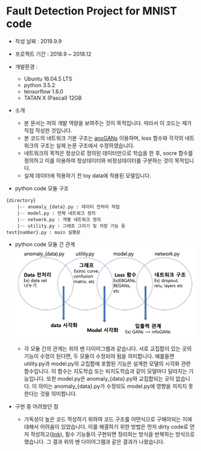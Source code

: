 # Fault Detection Project for MNIST code


- 작성 날짜 : 2019.9.9
- 프로젝트 기간 : 2018.9 ~ 2018.12
- 개발환경 :
  - Ubuntu 16.04.5 LTS
  - python 3.5.2
  - tensorflow 1.6.0
  - TATAN X (Pascal) 12GB
- 소개
  - 본 문서는 저의 개발 역량을 보여주는 것이 목적입니다. 따라서 이 코드는 제가 직접 작성한 것입니다.   
  - 본 코드의 네트워크 기본 구조는 [anoGANs](https://arxiv.org/pdf/1703.05921) 이용하며, loss 함수와 각각의 네트워크의 구조는 실제 논문 구조에서 수정하였습니다.
  - 네트워크의 목적은 정상으로 정의된 데이터만으로 학습을 한 후, socre 함수를 정의하고 이를 이용하여 정상데이터와 비정상데이터를 구분하는 것이 목적입니다.
  - 실제 데이터에 적용하기 전 toy data에 적용된 모델입니다.



- python code 모듈 구조
```
{directory}
    |-- anomaly_{data}.py : 데이터 전처리 작업
    |-- model.py : 전체 네트워크 정의
    |-- network.py : 개별 네트워크 정의
    |-- utility.py : 그래프 그리기 및 저장 기능 등
test{number}.py : main 실행문
```

- python code 모듈 간 관계
 ![모듈 간 관계 추상화](figure_1.png)
  - 각 모듈 간의 관계는 위의 벤 다이어그램과 같습니다. 서로 교집합이 있는 곳의 기능이 수정이 된다면, 두 모듈이 수정되야 됨을 의미합니다. 예를들면 utility.py과 model.py의 교집합에 포함된 기능은 설계한 모델의 시각화 관련 함수입니다. 이 함수는 지도학습 또는 비지도학습과 같이 모델마다 달라지는 기능입니다. 또한 model.py은 anomaly_{data}.py와 교집합되는 곳이 없습니다. 이 의미는 anomaly_{data}.py가 수정되도 model.py에 영향을 끼치지 못한다는 것을 의미합니다.


- 구현 중 어려웠던 점
  - 가독성이 높은 코드 작성하기 위하여 코드 구조를 어떤식으로 구해야되는 지에대해서 어려움이 있었습니다. 이를 해결하기 위한 방법은 먼저 dirty code로 먼저 작성하고([link](https://github.com/kangheeyong/2018-1-Deep-Learing-pc1/tree/master/2018-2/for_19411)), 필수 기능들이 구현되면 정리하는 방식을 반복하는 방식으로 했습니다. 그 결과 위의 벤 다이어그램과 같은 결과가 나왔습니다.
